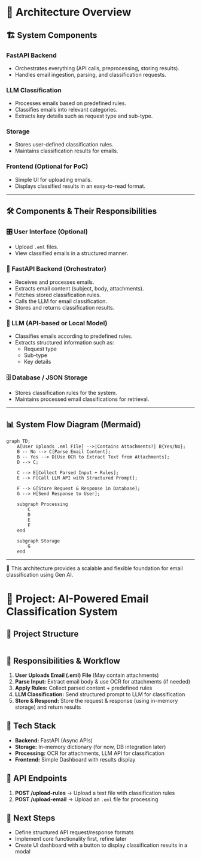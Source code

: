 # 📌 Architecture Overview

## 🏗️ System Components

### FastAPI Backend
- Orchestrates everything (API calls, preprocessing, storing results).
- Handles email ingestion, parsing, and classification requests.

### LLM Classification
- Processes emails based on predefined rules.
- Classifies emails into relevant categories.
- Extracts key details such as request type and sub-type.

### Storage
- Stores user-defined classification rules.
- Maintains classification results for emails.

### Frontend (Optional for PoC)
- Simple UI for uploading emails.
- Displays classified results in an easy-to-read format.

---

## 🛠 Components & Their Responsibilities

### 🎛️ User Interface (Optional)
- Upload `.eml` files.
- View classified emails in a structured manner.

### 🚀 FastAPI Backend (Orchestrator)
- Receives and processes emails.
- Extracts email content (subject, body, attachments).
- Fetches stored classification rules.
- Calls the LLM for email classification.
- Stores and returns classification results.

### 🤖 LLM (API-based or Local Model)
- Classifies emails according to predefined rules.
- Extracts structured information such as:
  - Request type
  - Sub-type
  - Key details

### 🗄️ Database / JSON Storage
- Stores classification rules for the system.
- Maintains processed email classifications for retrieval.

---

## 📊 System Flow Diagram (Mermaid)
```mermaid
graph TD;
    A[User Uploads .eml File] -->|Contains Attachments?| B{Yes/No};
    B -- No --> C[Parse Email Content];
    B -- Yes --> D[Use OCR to Extract Text from Attachments];
    D --> C;
    
    C --> E[Collect Parsed Input + Rules];
    E --> F[Call LLM API with Structured Prompt];
    
    F --> G[Store Request & Response in Database];
    G --> H[Send Response to User];
    
    subgraph Processing
        C
        D
        E
        F
    end
    
    subgraph Storage
        G
    end

```

---

🔧 This architecture provides a scalable and flexible foundation for email classification using Gen AI.

# 📌 Project: AI-Powered Email Classification System

## 📂 Project Structure

```

```

## 📌 Responsibilities & Workflow

1. **User Uploads Email (.eml) File** (May contain attachments)
2. **Parse Input:** Extract email body & use OCR for attachments (if needed)
3. **Apply Rules:** Collect parsed content + predefined rules
4. **LLM Classification:** Send structured prompt to LLM for classification
5. **Store & Respond:** Store the request & response (using in-memory storage) and return results

## 📌 Tech Stack

- **Backend:** FastAPI (Async APIs)
- **Storage:** In-memory dictionary (for now, DB integration later)
- **Processing:** OCR for attachments, LLM API for classification
- **Frontend:** Simple Dashboard with results display

## 📌 API Endpoints

1. **POST /upload-rules** → Upload a text file with classification rules
2. **POST /upload-email** → Upload an `.eml` file for processing

## 📌 Next Steps

- Define structured API request/response formats
- Implement core functionality first, refine later
- Create UI dashboard with a button to display classification results in a modal


